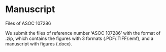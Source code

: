 # Manuscript
Files of ASOC 107286

We submit the files of reference number ‘ASOC 107286’ with the format of .zip, which contains the figures with 3 formats (.PDF/.TIFF/.emf), and a manuscript with figures (.docx).
